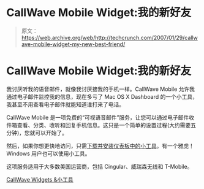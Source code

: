# CallWave Mobile Widget:我的新好友

> 原文：<https://web.archive.org/web/http://techcrunch.com/2007/01/29/callwave-mobile-widget-my-new-best-friend/>

# CallWave Mobile Widget:我的新好友

我讨厌听我的语音邮件，就像我讨厌接我的手机一样。CallWave Mobile 允许我通过电子邮件监控我的信息，现在多亏了 Mac OS X Dashboard 的一个小工具，我甚至不用查看电子邮件就能知道谁打来了电话。

CallWave Mobile 是一项免费的“可视语音邮件”服务，让您可以通过电子邮件收件箱查看、分类、收听和回复手机信息。这只是一个简单的设置过程(大约需要五分钟)，您就可以开始了。

然后，如果你想更快地访问，只需[下载并安装仪表板中的小工具](https://web.archive.org/web/20210228215213/http://www.callwave.com/landing/widgets.asp)。有一个雅虎！Windows 用户也可以使用小工具。

这项服务适用于大多数美国运营商，包括 Cingular、威瑞森无线和 T-Mobile。

[CallWave Widgets &小工具](https://web.archive.org/web/20210228215213/http://www.callwave.com/landing/widgets.asp)